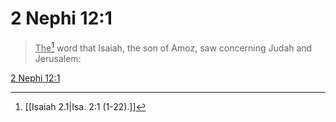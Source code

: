 # 2 Nephi 12:1

> <u>The</u>[^a] word that Isaiah, the son of Amoz, saw concerning Judah and Jerusalem:

[2 Nephi 12:1](https://www.churchofjesuschrist.org/study/scriptures/bofm/2-ne/12?lang=eng&id=p1#p1)


[^a]: [[Isaiah 2.1|Isa. 2:1 (1-22).]]
